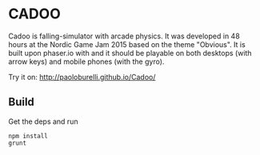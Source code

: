 # CADOO
Cadoo is falling-simulator with arcade physics.
It was developed in 48 hours at the Nordic Game Jam 2015 based on the theme "Obvious".
It is built upon phaser.io with and it should be playable on both desktops (with arrow keys) and mobile phones (with the gyro).

Try it on:
http://paoloburelli.github.io/Cadoo/

## Build

Get the deps and run

    npm install
    grunt
